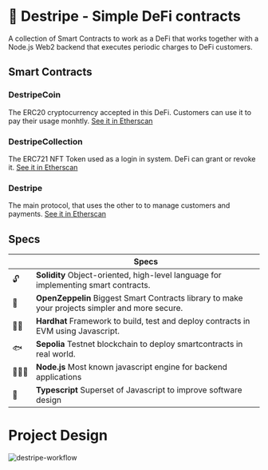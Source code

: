 # 💸 Destripe - Simple DeFi contracts

A collection of Smart Contracts to work as a DeFi that works together with a Node.js Web2 backend that executes periodic charges to DeFi customers.

## Smart Contracts

### DestripeCoin
The ERC20 cryptocurrency accepted in this DeFi. Customers can use it to pay their usage monhtly.
[See it in Etherscan](https://sepolia.etherscan.io/address/0x0a45a34a5363c2B6417a171899aD93547189F0bD)

### DestripeCollection
The ERC721 NFT Token used as a login in system. DeFi can grant or revoke it.
[See it in Etherscan](https://sepolia.etherscan.io/address/0xd1852e96ac02DDE570536E0313824f01Bdf4F615)

### Destripe
The main protocol, that uses the other to to manage customers and payments.
[See it in Etherscan](https://sepolia.etherscan.io/address/0x6BCcd0FbC10191897F5364CcE1Cac39339C111CC)

## Specs

|     | Specs                                                                                                                |
| --- | -------------------------------------------------------------------------------------------------------------------- |
| 🔓  | **Solidity** Object-oriented, high-level language for implementing smart contracts.                                             |
| 🎈   | **OpenZeppelin** Biggest Smart Contracts library to make your projects simpler and more secure.                                                                                          |
| 👷‍♂️   | **Hardhat** Framework to build, test and deploy contracts in EVM using Javascript. |
| 🐟   | **Sepolia** Testnet blockchain to deploy smartcontracts in real world. |
| 👨🏻‍💻   | **Node.js** Most known javascript engine for backend applications |
| 💠   | **Typescript** Superset of Javascript to improve software design |

# Project Design
![destripe-workflow](https://github.com/CaiqueRibeiro/descentrilized-stripe/assets/23503499/655b8827-c0b8-4981-9ecd-365c0d53f23d)
